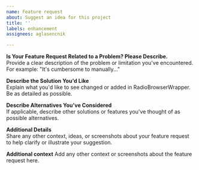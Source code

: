 ```yaml
---
name: Feature request
about: Suggest an idea for this project
title: ''
labels: enhancement
assignees: aglasencnik

---
```


**Is Your Feature Request Related to a Problem? Please Describe.**  
Provide a clear description of the problem or limitation you've encountered. For example: "It's cumbersome to manually..."

**Describe the Solution You'd Like**  
Explain what you'd like to see changed or added in RadioBrowserWrapper. Be as detailed as possible.

**Describe Alternatives You've Considered**  
If applicable, describe other solutions or features you've thought of as possible alternatives.

**Additional Details**  
Share any other context, ideas, or screenshots about your feature request to help clarify or illustrate your suggestion.

**Additional context**
Add any other context or screenshots about the feature request here.
